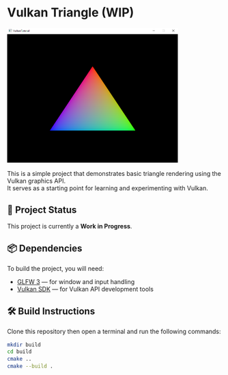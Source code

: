 # Vulkan Triangle (WIP)

<a href="assets/triangle.png" target="_blank">
  <img src="assets/triangle.png" width="400"/>
</a>


This is a simple project that demonstrates basic triangle rendering using the Vulkan graphics API.  
It serves as a starting point for learning and experimenting with Vulkan.

## 🔧 Project Status
This project is currently a **Work in Progress**.

## 📦 Dependencies

To build the project, you will need:

- [GLFW 3](https://www.glfw.org/) — for window and input handling  
- [Vulkan SDK](https://vulkan.lunarg.com/) — for Vulkan API development tools

## 🛠 Build Instructions

Clone this repository then open a terminal and run the following commands:

```bash
mkdir build
cd build
cmake ..
cmake --build .
```
